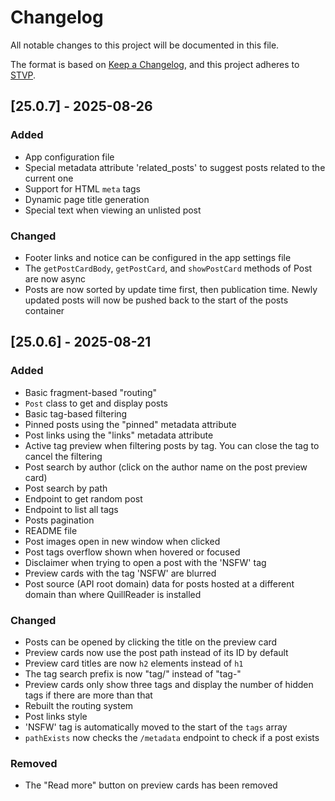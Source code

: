 # Changelog

All notable changes to this project will be documented in this file.

The format is based on [Keep a Changelog](https://keepachangelog.com/en/1.1.0/),
and this project adheres to [STVP](https://mia.kiwi/projects/stvp).

## [25.0.7] - 2025-08-26

### Added

- App configuration file
- Special metadata attribute 'related_posts' to suggest posts related to the current one
- Support for HTML `meta` tags
- Dynamic page title generation
- Special text when viewing an unlisted post

### Changed

- Footer links and notice can be configured in the app settings file
- The `getPostCardBody`, `getPostCard`, and `showPostCard` methods of Post are now async
- Posts are now sorted by update time first, then publication time. Newly updated posts will now be pushed back to the start of the posts container



## [25.0.6] - 2025-08-21

### Added

- Basic fragment-based "routing"
- `Post` class to get and display posts
- Basic tag-based filtering
- Pinned posts using the "pinned" metadata attribute
- Post links using the "links" metadata attribute
- Active tag preview when filtering posts by tag. You can close the tag to cancel the filtering
- Post search by author (click on the author name on the post preview card)
- Post search by path
- Endpoint to get random post
- Endpoint to list all tags
- Posts pagination
- README file
- Post images open in new window when clicked
- Post tags overflow shown when hovered or focused
- Disclaimer when trying to open a post with the 'NSFW' tag
- Preview cards with the tag 'NSFW' are blurred
- Post source (API root domain) data for posts hosted at a different domain than where QuillReader is installed

### Changed

- Posts can be opened by clicking the title on the preview card
- Preview cards now use the post path instead of its ID by default
- Preview card titles are now `h2` elements instead of `h1`
- The tag search prefix is now "tag/" instead of "tag-"
- Preview cards only show three tags and display the number of hidden tags if there are more than that
- Rebuilt the routing system
- Post links style
- 'NSFW' tag is automatically moved to the start of the `tags` array
- `pathExists` now checks the `/metadata` endpoint to check if a post exists

### Removed

- The "Read more" button on preview cards has been removed
